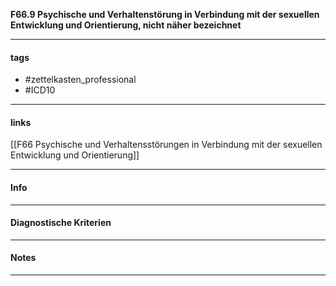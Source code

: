 __F66.9 Psychische und Verhaltenstörung in Verbindung mit der sexuellen Entwicklung und Orientierung, nicht näher bezeichnet__

___________________________________________
#### tags

- #zettelkasten_professional
- #ICD10 
___________________________________________
#### links

[[F66 Psychische und Verhaltensstörungen in Verbindung mit der sexuellen Entwicklung und Orientierung]]

___________________________________________
#### Info

___________________________________________
#### Diagnostische Kriterien

___________________________________________
#### Notes

___________________________________________

